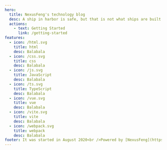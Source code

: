 ```yaml
---
hero:
  title: NexusFeng's technology blog
  desc: A ship in harbor is safe, but that is not what ships are built for.
  actions:
    - text: Getting Started
      link: /getting-started
features:
  - icon: /html.svg
    title: html
    desc: Balabala
  - icon: /css.svg
    title: css
    desc: Balabala
  - icon: /js.svg
    title: JavaScript
    desc: Balabala
  - icon: /ts.svg
    title: TypeScript
    desc: Balabala
  - icon: /vue.svg
    title: vue
    desc: Balabala
  - icon: /vite.svg
    title: vite
    desc: Balabala
  - icon: /webpack.svg
    title: webpack
    desc: Balabala
footer: It was started in August 2020<br />Powered by [NexusFeng](https://github.com/NexusFeng)
---
```


<!-- ## Hello dumi! -->
